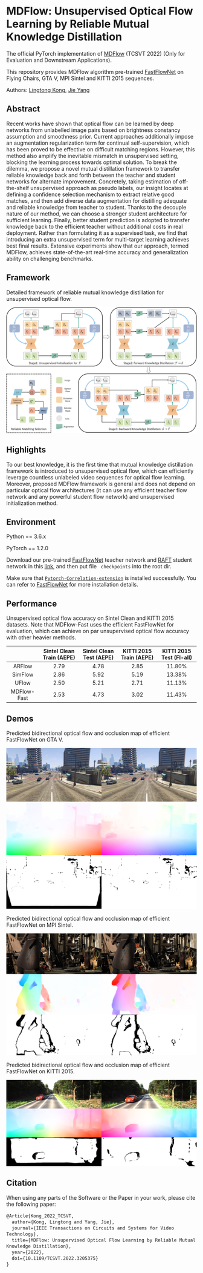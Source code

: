 # MDFlow: Unsupervised Optical Flow Learning by Reliable Mutual Knowledge Distillation
The official PyTorch implementation of [MDFlow](https://arxiv.org/abs/2211.06018) (TCSVT 2022) (Only for Evaluation and Downstream Applications).

This repository provides MDFlow algorithm pre-trained [FastFlowNet](https://github.com/ltkong218/FastFlowNet) on Flying Chairs, GTA V, MPI Sintel and KITTI 2015 sequences.

Authors: [Lingtong Kong](https://scholar.google.com.hk/citations?user=KKzKc_8AAAAJ&hl=zh-CN), [Jie Yang](http://www.pami.sjtu.edu.cn/jieyang)

## Abstract
Recent works have shown that optical flow can be learned by deep networks from unlabelled image pairs based on brightness constancy assumption and smoothness prior. Current approaches additionally impose an augmentation regularization term for continual self-supervision, which has been proved to be effective on difficult matching regions. However, this method also amplify the inevitable mismatch in unsupervised setting, blocking the learning process towards optimal solution. To break the dilemma, we propose a novel mutual distillation framework to transfer reliable knowledge back and forth between the teacher and student networks for alternate improvement. Concretely, taking estimation of off-the-shelf unsupervised approach as pseudo labels, our insight locates at defining a confidence selection mechanism to extract relative good matches, and then add diverse data augmentation for distilling adequate and reliable knowledge from teacher to student. Thanks to the decouple nature of our method, we can choose a stronger student architecture for sufficient learning. Finally, better student prediction is adopted to transfer knowledge back to the efficient teacher without additional costs in real deployment. Rather than formulating it as a supervised task, we find that introducing an extra unsupervised term for multi-target learning achieves best final results. Extensive experiments show that our approach, termed MDFlow, achieves state-of-the-art real-time accuracy and generalization ability on challenging benchmarks.

## Framework
Detailed framework of reliable mutual knowledge distillation for unsupervised optical flow.

![](./data/mdflow.png)

## Highlights
To our best knowledge, it is the first time that mutual knowledge distillation framework is introduced to unsupervised optical flow, which can efficiently leverage countless unlabeled video sequences for optical flow learning. Moreover, proposed MDFlow framework is general and does not depend on particular optical flow architectures (it can use any efficient teacher flow network and any powerful student flow network) and unsupervised initialization method.

## Environment
Python == 3.6.x

PyTorch == 1.2.0

Download our pre-trained [FastFlowNet](https://github.com/ltkong218/FastFlowNet) teacher network and [RAFT](https://github.com/princeton-vl/RAFT) student network in this [link](https://www.dropbox.com/sh/m99c01b9140v0r2/AAAVTX27wEMlMGTXnRIeL9QMa?dl=0), and then put file <code> checkpoints</code> into the root dir.

Make sure that [<code>Pytorch-Correlation-extension</code>](https://github.com/ClementPinard/Pytorch-Correlation-extension) is installed successfully. You can refer to [FastFlowNet](https://github.com/ltkong218/FastFlowNet) for more installation details.

## Performance

Unsupervised optical flow accuracy on Sintel Clean and KITTI 2015 datasets. Note that MDFlow-Fast uses the efficient FastFlowNet for evaluation, which can achieve on par unsupervised optical flow accuracy with other heavier methods.

|             | Sintel Clean Train (AEPE) | Sintel Clean Test (AEPE) | KITTI 2015 Train (AEPE) | KITTI 2015 Test (Fl-all) |
|:-----------:|:------------------------:|:------------------------:|:------------------------:|:------------------------:|
|    ARFlow   |           2.79           |           4.78           |           2.85           |          11.80%          |
|    SimFlow  |           2.86           |           5.92           |           5.19           |          13.38%          |
|    UFlow    |           2.50           |           5.21           |           2.71           |          11.13%          |
| MDFlow-Fast |           2.53           |           4.73           |           3.02           |          11.43%          |

## Demos

Predicted bidirectional optical flow and occlusion map of efficient FastFlowNet on GTA V.

![](./data/output_gtav.png)

Predicted bidirectional optical flow and occlusion map of efficient FastFlowNet on MPI Sintel.

![](./data/output_sintel.png)

Predicted bidirectional optical flow and occlusion map of efficient FastFlowNet on KITTI 2015.

![](./data/output_kitti.png)

## Citation
When using any parts of the Software or the Paper in your work, please cite the following paper:
<pre><code>@Article{Kong_2022_TCSVT,
  author={Kong, Lingtong and Yang, Jie}, 
  journal={IEEE Transactions on Circuits and Systems for Video Technology}, 
  title={MDFlow: Unsupervised Optical Flow Learning by Reliable Mutual Knowledge Distillation}, 
  year={2022}, 
  doi={10.1109/TCSVT.2022.3205375}
}</code></pre>
